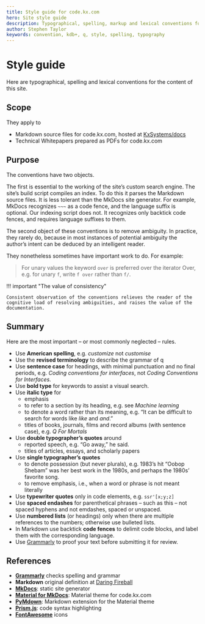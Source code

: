 ```yaml
---
title: Style guide for code.kx.com
hero: Site style guide
description: Typographical, spelling, markup and lexical conventions for the q and kdb+ documentation site
author: Stephen Taylor
keywords: convention, kdb+, q, style, spelling, typography
---
```


# <i class="fas fa-pen-nib"></i> Style guide


Here are typographical, spelling and lexical conventions for the content of this site.


## Scope

They apply to 

-   Markdown source files for code.kx.com, hosted at <i class="fab fa-github"></i> [KxSystems/docs](https://github.com/kxsystems/docs)
-   Technical Whitepapers prepared as PDFs for code.kx.com 

## Purpose

The conventions have two objects.

The first is essential to the working of the site’s custom search engine. 
The site’s build script compiles an index. 
To do this it parses the Markdown source files. 
It is less tolerant than the MkDocs site generator. 
For example, MkDocs recognizes `~~~` as a code fence, and the language suffix is optional. 
Our indexing script does not. 
It recognizes only backtick code fences, and requires language suffixes to them. 

The second object of these conventions is to remove ambiguity. In practice, they rarely do, because in most instances of potential ambiguity the author’s intent can be deduced by an intelligent reader. 

They nonetheless sometimes have important work to do. 
For example:

> For unary values the keyword `over` is preferred over the iterator Over, e.g. for unary `f`, write `f over` rather than `f/`.

!!! important "The value of consistency"
    
    Consistent observation of the conventions relieves the reader of the cognitive load of resolving ambiguities, and raises the value of the documentation. 


## Summary

Here are the most important – or most commonly neglected – rules.

-   Use **American spelling**, e.g. _customize_ not _customise_
-   Use the **revised terminology** to describe the grammar of q
-   Use **sentence case** for headings, with minimal punctuation and no final periods, e.g. _Coding conventions for interfaces_, not _Coding Conventions for Interfaces._
-   Use **bold type** for keywords to assist a visual search. 
-   Use **italic type** for
    -   emphasis 
    -   to refer to a section by its heading, e.g. see _Machine learning_
    -   to denote a word rather than its meaning, e.g. “It can be difficult to search for words like _like_ and _and_.”
    -   titles of books, journals, films and record albums (with sentence case), e.g. _Q For Mortals_
-   Use **double typographer’s quotes** around 
    -   reported speech, e.g. “Go away,” he said.
    -   titles of articles, essays, and scholarly papers
-   Use **single typographer’s quotes** 
    -   to denote possession (but never plurals), e.g. 1983’s hit “Oobop Shebam” was her best work in the 1980s, and perhaps the 1980s’ favorite song.
    -   to remove emphasis, i.e., when a word or phrase is not meant literally 
-   Use **typewriter quotes** only in code elements, e.g. `ssr'[x;y;z]`
-   Use **spaced endashes** for parenthetical phrases – such as this – not spaced hyphens and not emdashes, spaced or unspaced. 
-   Use **numbered lists** (or headings) only when there are multiple references to the numbers; otherwise use bulleted lists. 
-   In Markdown use backtick **code fences** to delimit code blocks, and label them with the corresponding language.
-   Use [Grammarly](https://www.grammarly.com/) to proof your text before submitting it for review. 


## References

-   [**Grammarly**](https://www.grammarly.com) checks spelling and grammar
-   **Markdown** original definition at [Daring Fireball](https://daringfireball.net/projects/markdown/) 
-   [**MkDocs**](https://mkdocs.org): static site generator
-   [**Material for MkDocs**](https://squidfunk.github.io/mkdocs-material/): Material theme for code.kx.com
-   [**PyMdown**](https://squidfunk.github.io/mkdocs-material/extensions/pymdown/): Markdown extension for the Material theme
-   [**Prism.js**](http://prismjs.com/): code syntax highlighting
-   [**FontAwesome**](http://fontawesome.io/icons/) icons


